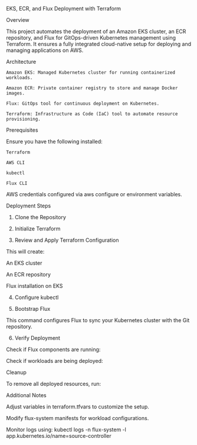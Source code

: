 EKS, ECR, and Flux Deployment with Terraform

Overview

This project automates the deployment of an Amazon EKS cluster, an ECR repository, and Flux for GitOps-driven Kubernetes management using Terraform. It ensures a fully integrated cloud-native setup for deploying and managing applications on AWS.

Architecture

    Amazon EKS: Managed Kubernetes cluster for running containerized workloads.

    Amazon ECR: Private container registry to store and manage Docker images.

    Flux: GitOps tool for continuous deployment on Kubernetes.

    Terraform: Infrastructure as Code (IaC) tool to automate resource provisioning.

Prerequisites

Ensure you have the following installed:

    Terraform

    AWS CLI

    kubectl

    Flux CLI

AWS credentials configured via aws configure or environment variables.

Deployment Steps

1. Clone the Repository

2. Initialize Terraform

3. Review and Apply Terraform Configuration

This will create:

An EKS cluster

An ECR repository

Flux installation on EKS

4. Configure kubectl

5. Bootstrap Flux

This command configures Flux to sync your Kubernetes cluster with the Git repository.

6. Verify Deployment

Check if Flux components are running:

Check if workloads are being deployed:

Cleanup

To remove all deployed resources, run:

Additional Notes

Adjust variables in terraform.tfvars to customize the setup.

Modify flux-system manifests for workload configurations.

Monitor logs using: 
    kubectl logs -n flux-system -l app.kubernetes.io/name=source-controller

